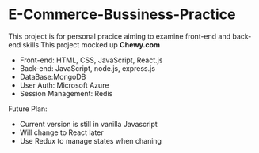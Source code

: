 # E-Commerce-Bussiness-Practice
This project is for personal pracice aiming to examine front-end and back-end skills
This project mocked up **Chewy.com**
- Front-end: HTML, CSS, JavaScript, React.js
- Back-end: JavaScript, node.js, express.js
- DataBase:MongoDB
- User Auth: Microsoft Azure
- Session Management: Redis

Future Plan:
- Current version is still in vanilla Javascript
- Will change to React later
- Use Redux to manage states when chaning 


